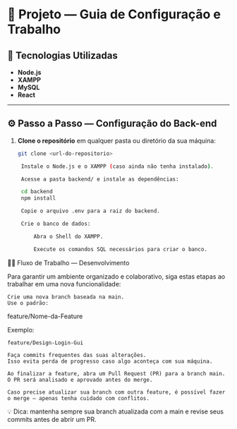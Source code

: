 # 🚀 Projeto — Guia de Configuração e Trabalho

## 🧰 Tecnologias Utilizadas

- **Node.js**
- **XAMPP**
- **MySQL**
- **React**

---

## ⚙️ Passo a Passo — Configuração do Back-end

1. **Clone o repositório** em qualquer pasta ou diretório da sua máquina:

   ```bash
   git clone <url-do-repositorio>

    Instale o Node.js e o XAMPP (caso ainda não tenha instalado).

    Acesse a pasta backend/ e instale as dependências:

    cd backend
    npm install

    Copie o arquivo .env para a raiz do backend.

    Crie o banco de dados:

        Abra o Shell do XAMPP.

        Execute os comandos SQL necessários para criar o banco.

🧑‍💻 Fluxo de Trabalho — Desenvolvimento

Para garantir um ambiente organizado e colaborativo, siga estas etapas ao trabalhar em uma nova funcionalidade:

    Crie uma nova branch baseada na main.
    Use o padrão:

feature/Nome-da-Feature

Exemplo:

    feature/Design-Login-Gui

    Faça commits frequentes das suas alterações.
    Isso evita perda de progresso caso algo aconteça com sua máquina.

    Ao finalizar a feature, abra um Pull Request (PR) para a branch main.
    O PR será analisado e aprovado antes do merge.

    Caso precise atualizar sua branch com outra feature, é possível fazer o merge — apenas tenha cuidado com conflitos.

💡 Dica: mantenha sempre sua branch atualizada com a main e revise seus commits antes de abrir um PR.
